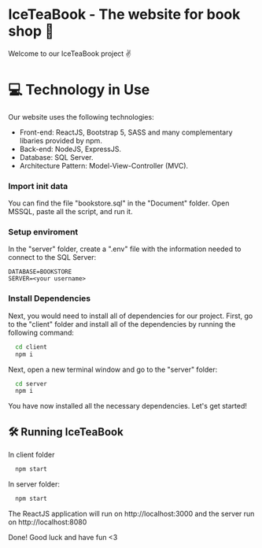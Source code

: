 # IceTeaBook - The website for book shop 📘
Welcome to our IceTeaBook project ✌️

# 💻 Technology in Use
Our website uses the following technologies:
* Front-end: ReactJS, Bootstrap 5, SASS and many complementary libaries provided by npm.
* Back-end: NodeJS, ExpressJS.
* Database: SQL Server.
* Architecture Pattern: Model-View-Controller (MVC).

### Import init data
You can find the file "bookstore.sql" in the "Document" folder. Open MSSQL, paste all the script, and run it.

### Setup enviroment
In the "server" folder, create a ".env" file with the information needed to connect to the SQL Server:
```
DATABASE=BOOKSTORE
SERVER=<your username>
```
### Install Dependencies
Next, you would need to install all of dependencies for our project. 
 First, go to the "client" folder and install all of the dependencies by running the following command:
```bash
  cd client
  npm i
```
Next, open a new terminal window and go to the "server" folder:
```bash
  cd server
  npm i
```
You have now installed all the necessary dependencies. Let's get started!

## 🛠 Running IceTeaBook

In client folder
```bash
  npm start
```

In server folder:
```bash
  npm start
```

The ReactJS application will run on http://localhost:3000 and the server run on http://localhost:8080


Done! Good luck and have fun <3

